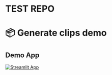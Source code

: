 # TEST REPO
# 📦 Generate clips demo
## Demo App

[![Streamlit App](https://static.streamlit.io/badges/streamlit_badge_black_white.svg)](https://clip_gn.streamlit.app/)

